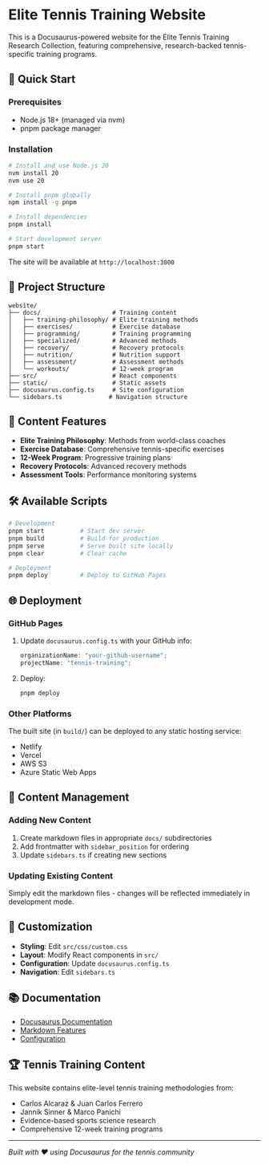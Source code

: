 # Elite Tennis Training Website

This is a Docusaurus-powered website for the Elite Tennis Training Research Collection, featuring comprehensive, research-backed tennis-specific training programs.

## 🚀 Quick Start

### Prerequisites

- Node.js 18+ (managed via nvm)
- pnpm package manager

### Installation

```bash
# Install and use Node.js 20
nvm install 20
nvm use 20

# Install pnpm globally
npm install -g pnpm

# Install dependencies
pnpm install

# Start development server
pnpm start
```

The site will be available at `http://localhost:3000`

## 📁 Project Structure

```
website/
├── docs/                    # Training content
│   ├── training-philosophy/ # Elite training methods
│   ├── exercises/           # Exercise database
│   ├── programming/         # Training programming
│   ├── specialized/         # Advanced methods
│   ├── recovery/            # Recovery protocols
│   ├── nutrition/           # Nutrition support
│   ├── assessment/          # Assessment methods
│   └── workouts/            # 12-week program
├── src/                     # React components
├── static/                  # Static assets
├── docusaurus.config.ts     # Site configuration
└── sidebars.ts             # Navigation structure
```

## 🎾 Content Features

- **Elite Training Philosophy**: Methods from world-class coaches
- **Exercise Database**: Comprehensive tennis-specific exercises
- **12-Week Program**: Progressive training plans
- **Recovery Protocols**: Advanced recovery methods
- **Assessment Tools**: Performance monitoring systems

## 🛠️ Available Scripts

```bash
# Development
pnpm start          # Start dev server
pnpm build          # Build for production
pnpm serve          # Serve built site locally
pnpm clear          # Clear cache

# Deployment
pnpm deploy         # Deploy to GitHub Pages
```

## 🌐 Deployment

### GitHub Pages

1. Update `docusaurus.config.ts` with your GitHub info:

   ```ts
   organizationName: "your-github-username";
   projectName: "tennis-training";
   ```

2. Deploy:
   ```bash
   pnpm deploy
   ```

### Other Platforms

The built site (in `build/`) can be deployed to any static hosting service:

- Netlify
- Vercel
- AWS S3
- Azure Static Web Apps

## 📝 Content Management

### Adding New Content

1. Create markdown files in appropriate `docs/` subdirectories
2. Add frontmatter with `sidebar_position` for ordering
3. Update `sidebars.ts` if creating new sections

### Updating Existing Content

Simply edit the markdown files - changes will be reflected immediately in development mode.

## 🎨 Customization

- **Styling**: Edit `src/css/custom.css`
- **Layout**: Modify React components in `src/`
- **Configuration**: Update `docusaurus.config.ts`
- **Navigation**: Edit `sidebars.ts`

## 📚 Documentation

- [Docusaurus Documentation](https://docusaurus.io/)
- [Markdown Features](https://docusaurus.io/docs/markdown-features)
- [Configuration](https://docusaurus.io/docs/configuration)

## 🏆 Tennis Training Content

This website contains elite-level tennis training methodologies from:

- Carlos Alcaraz & Juan Carlos Ferrero
- Jannik Sinner & Marco Panichi
- Evidence-based sports science research
- Comprehensive 12-week training programs

---

_Built with ❤️ using Docusaurus for the tennis community_
